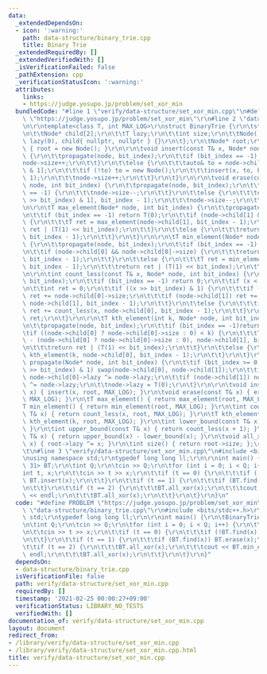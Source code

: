 ```yaml
---
data:
  _extendedDependsOn:
  - icon: ':warning:'
    path: data-structure/binary_trie.cpp
    title: Binary Trie
  _extendedRequiredBy: []
  _extendedVerifiedWith: []
  _isVerificationFailed: false
  _pathExtension: cpp
  _verificationStatusIcon: ':warning:'
  attributes:
    links:
    - https://judge.yosupo.jp/problem/set_xor_min
  bundledCode: "#line 1 \"verify/data-structure/set_xor_min.cpp\"\n#define PROBLEM\
    \ \"https://judge.yosupo.jp/problem/set_xor_min\"\r\n#line 2 \"data-structure/binary_trie.cpp\"\
    \n\r\ntemplate<class T, int MAX_LOG>\r\nstruct BinaryTrie {\r\n\tstruct Node {\r\
    \n\t\tNode* child[2];\r\n\t\tT lazy;\r\n\t\tint size;\r\n\t\tNode() : size(0),\
    \ lazy(0), child{ nullptr, nullptr } {}\r\n\t};\r\n\tNode* root;\r\n\tBinaryTrie()\
    \ { root = new Node(); }\r\n\r\n\tvoid insert(const T& x, Node* node, int bit_index)\
    \ {\r\n\t\tpropagate(node, bit_index);\r\n\t\tif (bit_index == -1) {\r\n\t\t\t\
    node->size++;\r\n\t\t}\r\n\t\telse {\r\n\t\t\tauto& to = node->child[(x >> bit_index)\
    \ & 1];\r\n\t\t\tif (!to) to = new Node();\r\n\t\t\tinsert(x, to, bit_index -\
    \ 1);\r\n\t\t\tnode->size++;\r\n\t\t}\r\n\t}\r\n\r\n\tvoid erase(const T& x, Node*\
    \ node, int bit_index) {\r\n\t\tpropagate(node, bit_index);\r\n\t\tif (bit_index\
    \ == -1) {\r\n\t\t\tnode->size--;\r\n\t\t}\r\n\t\telse {\r\n\t\t\terase(x, node->child[(x\
    \ >> bit_index) & 1], bit_index - 1);\r\n\t\t\tnode->size--;\r\n\t\t}\r\n\t}\r\
    \n\r\n\tT max_element(Node* node, int bit_index) {\r\n\t\tpropagate(node, bit_index);\r\
    \n\t\tif (bit_index == -1) return T(0);\r\n\t\tif (node->child[1] && node->child[1]->size)\
    \ {\r\n\t\t\tT ret = max_element(node->child[1], bit_index - 1);\r\n\t\t\treturn\
    \ ret | (T(1) << bit_index);\r\n\t\t}\r\n\t\telse {\r\n\t\t\treturn max_element(node->child[0],\
    \ bit_index - 1);\r\n\t\t}\r\n\t}\r\n\r\n\tT min_element(Node* node, int bit_index)\
    \ {\r\n\t\tpropagate(node, bit_index);\r\n\t\tif (bit_index == -1) return T(0);\r\
    \n\t\tif (node->child[0] && node->child[0]->size) {\r\n\t\t\treturn min_element(node->child[0],\
    \ bit_index - 1);\r\n\t\t}\r\n\t\telse {\r\n\t\t\tT ret = min_element(node->child[1],\
    \ bit_index - 1);\r\n\t\t\treturn ret | (T(1) << bit_index);\r\n\t\t}\r\n\t}\r\
    \n\r\n\tint count_less(const T& x, Node* node, int bit_index) {\r\n\t\tpropagate(node,\
    \ bit_index);\r\n\t\tif (bit_index == -1) return 0;\r\n\t\tif (x < 0)return 0;\r\
    \n\t\tint ret = 0;\r\n\t\tif ((x >> bit_index) & 1) {\r\n\t\t\tif (node->child[0])\
    \ ret += node->child[0]->size;\r\n\t\t\tif (node->child[1]) ret += count_less(x,\
    \ node->child[1], bit_index - 1);\r\n\t\t}\r\n\t\telse {\r\n\t\t\tif (node->child[0])\
    \ ret += count_less(x, node->child[0], bit_index - 1);\r\n\t\t}\r\n\t\treturn\
    \ ret;\r\n\t}\r\n\r\n\tT kth_element(int k, Node* node, int bit_index) { // 1-indexed\r\
    \n\t\tpropagate(node, bit_index);\r\n\t\tif (bit_index == -1)return T(0);\r\n\t\
    \tif ((node->child[0] ? node->child[0]->size : 0) < k) {\r\n\t\t\tT ret = kth_element(k\
    \ - (node->child[0] ? node->child[0]->size : 0), node->child[1], bit_index - 1);\r\
    \n\t\t\treturn ret | (T(1) << bit_index);\r\n\t\t}\r\n\t\telse {\r\n\t\t\treturn\
    \ kth_element(k, node->child[0], bit_index - 1);\r\n\t\t}\r\n\t}\r\n\r\n\tvoid\
    \ propagate(Node* node, int bit_index) {\r\n\t\tif (bit_index >= 0 && (node->lazy\
    \ >> bit_index) & 1) swap(node->child[0], node->child[1]);\r\n\t\tif (node->child[0])\
    \ node->child[0]->lazy ^= node->lazy;\r\n\t\tif (node->child[1]) node->child[1]->lazy\
    \ ^= node->lazy;\r\n\t\tnode->lazy = T(0);\r\n\t}\r\n\r\n\tvoid insert(const T&\
    \ x) { insert(x, root, MAX_LOG); }\r\n\tvoid erase(const T& x) { erase(x, root,\
    \ MAX_LOG); }\r\n\tT max_element() { return max_element(root, MAX_LOG); }\r\n\t\
    T min_element() { return min_element(root, MAX_LOG); }\r\n\tint count_less(const\
    \ T& x) { return count_less(x, root, MAX_LOG); }\r\n\tT kth_element(int k) { return\
    \ kth_element(k, root, MAX_LOG); }\r\n\tint lower_bound(const T& x) { return count_less(x);\
    \ }\r\n\tint upper_bound(const T& x) { return count_less(x + 1); }\r\n\tint find(const\
    \ T& x) { return upper_bound(x) - lower_bound(x); }\r\n\tvoid all_xor(const T&\
    \ x) { root->lazy ^= x; }\r\n\tint size() { return root->size; };\r\n\r\n};\r\n\
    \t\n#line 3 \"verify/data-structure/set_xor_min.cpp\"\n#include <bits/stdc++.h>\r\
    \nusing namespace std;\r\ntypedef long long ll;\r\n\r\nint main() {\r\n\tBinaryTrie<int,\
    \ 31> BT;\r\n\tint Q;\r\n\tcin >> Q;\r\n\tfor (int i = 0; i < Q; i++) {\r\n\t\t\
    int t, x;\r\n\t\tcin >> t >> x;\r\n\t\tif (t == 0) {\r\n\t\t\tif (!BT.find(x))\
    \ BT.insert(x);\r\n\t\t}\r\n\t\tif (t == 1) {\r\n\t\t\tif (BT.find(x)) BT.erase(x);\r\
    \n\t\t}\r\n\t\tif (t == 2) {\r\n\t\t\tBT.all_xor(x);\r\n\t\t\tcout << BT.min_element()\
    \ << endl;\r\n\t\t\tBT.all_xor(x);\r\n\t\t}\r\n\t}\r\n}\n"
  code: "#define PROBLEM \"https://judge.yosupo.jp/problem/set_xor_min\"\r\n#include\
    \ \"data-structure/binary_trie.cpp\"\r\n#include <bits/stdc++.h>\r\nusing namespace\
    \ std;\r\ntypedef long long ll;\r\n\r\nint main() {\r\n\tBinaryTrie<int, 31> BT;\r\
    \n\tint Q;\r\n\tcin >> Q;\r\n\tfor (int i = 0; i < Q; i++) {\r\n\t\tint t, x;\r\
    \n\t\tcin >> t >> x;\r\n\t\tif (t == 0) {\r\n\t\t\tif (!BT.find(x)) BT.insert(x);\r\
    \n\t\t}\r\n\t\tif (t == 1) {\r\n\t\t\tif (BT.find(x)) BT.erase(x);\r\n\t\t}\r\n\
    \t\tif (t == 2) {\r\n\t\t\tBT.all_xor(x);\r\n\t\t\tcout << BT.min_element() <<\
    \ endl;\r\n\t\t\tBT.all_xor(x);\r\n\t\t}\r\n\t}\r\n}"
  dependsOn:
  - data-structure/binary_trie.cpp
  isVerificationFile: false
  path: verify/data-structure/set_xor_min.cpp
  requiredBy: []
  timestamp: '2021-02-25 00:00:27+09:00'
  verificationStatus: LIBRARY_NO_TESTS
  verifiedWith: []
documentation_of: verify/data-structure/set_xor_min.cpp
layout: document
redirect_from:
- /library/verify/data-structure/set_xor_min.cpp
- /library/verify/data-structure/set_xor_min.cpp.html
title: verify/data-structure/set_xor_min.cpp
---
```

